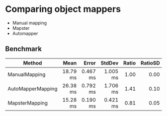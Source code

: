 # Comparing object mappers
* Manual mapping
* Mapster
* Automapper

## Benchmark
|            Method |     Mean |    Error |   StdDev | Ratio | RatioSD |     Gen 0 |    Gen 1 |    Gen 2 | Allocated |
|------------------ |---------:|---------:|---------:|------:|--------:|----------:|---------:|---------:|----------:|
|     ManualMapping | 18.79 ms | 0.467 ms | 1.005 ms |  1.00 |    0.00 | 1156.2500 | 437.5000 |  93.7500 |   6.33 MB |
| AutoMapperMapping | 26.38 ms | 0.792 ms | 1.706 ms |  1.41 |    0.10 | 1281.2500 | 562.5000 | 156.2500 |   6.81 MB |
|    MapsterMapping | 15.28 ms | 0.190 ms | 0.421 ms |  0.81 |    0.05 | 1062.5000 | 453.1250 | 109.3750 |   5.72 MB |